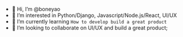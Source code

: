 - 👋 Hi, I’m @boneyao
- 👀 I’m interested in Python/Django, Javascript/Node.js/React, UI/UX
- 🌱 I’m currently learning `How to develop build a great product`
- 💞️ I’m looking to collaborate on UI/UX and build a great product;
